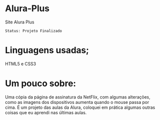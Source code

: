 # Alura-Plus
Site Alura Plus 
```
Status: Projeto Finalizado
```
# Linguagens usadas;
HTML5 e CSS3 

# Um pouco sobre:
Uma cópia da página de assinatura da NetFlix, com algumas alterações, como as imagens dos dispositivos aumenta quando o mouse passa por cima. 
É um projeto das aulas da Alura, coloquei em prática algumas outras coisas que eu aprendi nas últimas aulas.

